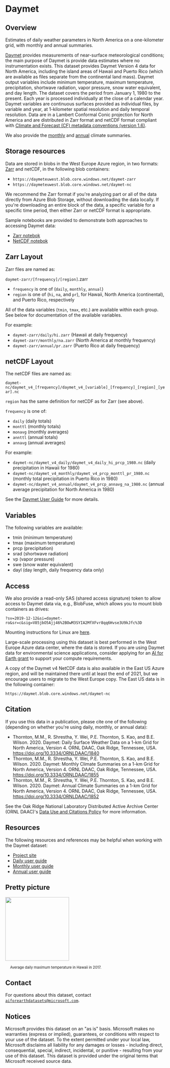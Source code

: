 # Daymet

## Overview

Estimates of daily weather parameters in North America on a one-kilometer grid, with monthly and annual summaries.

[Daymet](https://daymet.ornl.gov/) provides measurements of near-surface meteorological conditions; the main purpose of Daymet is provide data estimates where no instrumentation exists.
This dataset provides Daymet Version 4 data for North America, including the island areas of Hawaii and Puerto Rico (which are available as files separate from the continental land mass). Daymet output variables include minimum temperature, maximum temperature, precipitation, shortwave radiation, vapor pressure, snow water equivalent, and day length. The dataset covers the period from January 1, 1980 to the present. Each year is processed individually at the close of a calendar year. Daymet variables are continuous surfaces provided as individual files, by variable and year, at 1-kilometer spatial resolution and daily temporal resolution. Data are in a Lambert Conformal Conic projection for North America and are distributed in Zarr format and netCDF format compliant with [Climate and Forecast (CF) metadata conventions (version 1.6)](http://cfconventions.org/).  

We also provide the [monthly](https://daac.ornl.gov/DAYMET/guides/Daymet_V4_Monthly_Climatology.html) and [annual](https://daac.ornl.gov/DAYMET/guides/Daymet_V4_Annual_Climatology.html) climate summaries.


## Storage resources 

Data are stored in blobs in the West Europe Azure region, in two formats: [Zarr](https://zarr.readthedocs.io/) and netCDF, in the following blob containers:

* `https://daymeteuwest.blob.core.windows.net/daymet-zarr`
* `https://daymeteuwest.blob.core.windows.net/daymet-nc`

We recommend the Zarr format if you're analyzing part or all of the data directly from Azure Blob Storage, without downloading the data locally.
If you're downloading an entire block of the data, a specific variable for a specific time period, then either Zarr or netCDF format is appropriate.

Sample notebooks are provided to demonstrate both approaches to accessing Daymet data:

* [Zarr notebok](daymet-zarr.ipynb)
* [NetCDF notebok](daymet-nc.ipynb)


## Zarr Layout

Zarr files are named as:

`daymet-zarr/[frequency]/[region]`.zarr

* `frequency` is one of (`daily`, `monthly`, `annual`)
* `region` is one of (`hi`, `na`, and `pr`), for Hawaii, North America (continental), and Puerto Rico, respectively

All of the data variables (`tmin`, `tmax`, etc.) are available within each group.  See below for documentation of the available variables.

For example:

* `daymet-zarr/daily/hi.zarr` (Hawaii at daily frequency)
* `daymet-zarr/monthly/na.zarr` (North America at monthly frequency)
* `daymet-zarr/annual/pr.zarr` (Puerto Rico at daily frequency)


## netCDF Layout

The netCDF files are named as:

`daymet-nc/daymet_v4_[frequency]/daymet_v4_[variable]_[frequency]_[region]_[year].nc`

`region` has the same definition for netCDF as for Zarr (see above).

`frequency` is one of:

* `daily` (daily totals)
* `monttl` (monthly totals)
* `monavg` (monthly averages)
* `annttl` (annual totals)
* `annavg` (annual averages)

For example:

* `daymet-nc/daymet_v4_daily/daymet_v4_daily_hi_prcp_1980.nc` (daily precipitation in Hawaii for 1980)
* `daymet-nc/daymet_v4_monthly/daymet_v4_prcp_monttl_pr_1980.nc` (monthly total precipitation in Puerto Rico in 1980)
* `daymet-nc/daymet_v4_annual/daymet_v4_prcp_annavg_na_1980.nc` (annual average precipitation for North America in 1980)

See the [Daymet User Guide](https://daac.ornl.gov/DAYMET/guides/Daymet_V4_Monthly_Climatology.html) for more details.


## Variables

The following variables are available:

* tmin (minimum temperature)
* tmax (maximum temperature)
* prcp (precipitation)
* srad (shortwave radiation)
* vp (vapor pressure)
* swe (snow water equivalent)
* dayl (day length, daily frequency data only)


## Access

We also provide a read-only SAS (shared access signature) token to allow access to Daymet data via, e.g., BlobFuse, which allows you to mount blob containers as drives:

`?sv=2019-12-12&si=daymet-ro&sr=c&sig=V85jbO5Ajj46%2BOwM3SYIA2MfXFvr8qq6Hvse3U9kJfc%3D`

Mounting instructions for Linux are [here](https://docs.microsoft.com/en-us/azure/storage/blobs/storage-how-to-mount-container-linux).

Large-scale processing using this dataset is best performed in the West Europe Azure data center, where the data is stored.  If you are using Daymet data for environmental science applications, consider applying for an [AI for Earth grant](http://aka.ms/aiforearth) to support your compute requirements.

A copy of the Daymet v4 NetCDF data is also available in the East US Azure region, and will be maintained there until at least the end of 2021, but we encourage users to migrate to the West Europe copy.  The East US data is in the following container:

`https://daymet.blob.core.windows.net/daymet-nc`


## Citation

If you use this data in a publication, please cite one of the following (depending on whether you're using daily, monthly, or annual data):

* Thornton, M.M., R. Shrestha, Y. Wei, P.E. Thornton, S. Kao, and B.E. Wilson. 2020. Daymet: Daily Surface Weather Data on a 1-km Grid for North America, Version 4. ORNL DAAC, Oak Ridge, Tennessee, USA. https://doi.org/10.3334/ORNLDAAC/1840
* Thornton, M.M., R. Shrestha, Y. Wei, P.E. Thornton, S. Kao, and B.E. Wilson. 2020. Daymet: Monthly Climate Summaries on a 1-km Grid for North America, Version 4. ORNL DAAC, Oak Ridge, Tennessee, USA. https://doi.org/10.3334/ORNLDAAC/1855
* Thornton, M.M., R. Shrestha, Y. Wei, P.E. Thornton, S. Kao, and B.E. Wilson. 2020. Daymet: Annual Climate Summaries on a 1-km Grid for North America, Version 4. ORNL DAAC, Oak Ridge, Tennessee, USA. https://doi.org/10.3334/ORNLDAAC/1852

See the Oak Ridge National Laboratory Distributed Active Archive Center (ORNL DAAC)'s [Data Use and Citations Policy](https://daac.ornl.gov/citation_policy.html) for more information.


## Resources

The following resources and references may be helpful when working with the Daymet dataset:

* [Project site](https://daymet.ornl.gov/)<br/>
* [Daily user guide](https://daac.ornl.gov/DAYMET/guides/Daymet_Daily_V4.html)<br/>
* [Monthly user guide](https://daac.ornl.gov/DAYMET/guides/Daymet_V4_Monthly_Climatology.html)<br/>
* [Annual user guide](https://daac.ornl.gov/DAYMET/guides/Daymet_V4_Annual_Climatology.html)<br/>


## Pretty picture

<img src="https://ai4edatasetspublicassets.blob.core.windows.net/assets/aod_images/daymet.png" width=200px;><br/>

<p style="font-size:80%;margin-left:15px;">Average daily maximum temperature in Hawaii in 2017.</p>


## Contact

For questions about this dataset, contact [`aiforearthdatasets@microsoft.com`](mailto:aiforearthdatasets@microsoft.com?subject=daymet%20question).


## Notices

Microsoft provides this dataset on an "as is" basis.  Microsoft makes no warranties (express or implied), guarantees, or conditions with respect to your use of the dataset.  To the extent permitted under your local law, Microsoft disclaims all liability for any damages or losses - including direct, consequential, special, indirect, incidental, or punitive - resulting from your use of this dataset.  This dataset is provided under the original terms that Microsoft received source data.

